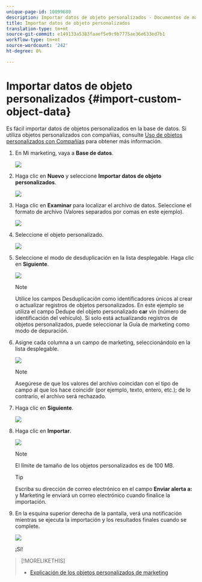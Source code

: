 ```yaml
---
unique-page-id: 10099680
description: Importar datos de objeto personalizados - Documentos de marketing - Documentación de producto
title: Importar datos de objeto personalizados
translation-type: tm+mt
source-git-commit: e149133a5383faaef5e9c9b7775ae36e633ed7b1
workflow-type: tm+mt
source-wordcount: '242'
ht-degree: 0%

---
```



# Importar datos de objeto personalizados {#import-custom-object-data}

Es fácil importar datos de objetos personalizados en la base de datos. Si utiliza objetos personalizados con compañías, consulte [Uso de objetos personalizados con Compañías](http://docs.marketo.com/display/DOCS/Understanding+Marketo+Custom+Objects#UnderstandingMarketoCustomObjects-customcompanyUsingCustomObjectswithCompanies) para obtener más información.

1. En Mi marketing, vaya a **Base de datos**.

   ![](assets/db-1.png)

1. Haga clic en **Nuevo** y seleccione **Importar datos de objeto personalizados**.

   ![](assets/image2016-4-7-10-6-54.png)

1. Haga clic en **Examinar** para localizar el archivo de datos. Seleccione el formato de archivo (Valores separados por comas en este ejemplo).

   ![](assets/image2016-4-13-14-3a21-3a53.png)

1. Seleccione el objeto personalizado.

   ![](assets/image2016-4-13-14-3a24-3a54.png)

1. Seleccione el modo de desduplicación en la lista desplegable. Haga clic en **Siguiente**.

   ![](assets/image2016-4-13-14-3a28-3a7.png)

   >[!NOTE]
   >
   >Utilice los campos Desduplicación como identificadores únicos al crear o actualizar registros de objetos personalizados. En este ejemplo se utiliza el campo Dedupe del objeto personalizado **car** vin (número de identificación del vehículo). Si solo está actualizando registros de objetos personalizados, puede seleccionar la Guía de marketing como modo de depuración.

1. Asigne cada columna a un campo de marketing, seleccionándolo en la lista desplegable.

   ![](assets/image2016-4-13-14-3a36-3a57.png)

   >[!NOTE]
   >
   >Asegúrese de que los valores del archivo coincidan con el tipo de campo al que los hace coincidir (por ejemplo, texto, entero, etc.); de lo contrario, el archivo será rechazado.

1. Haga clic en **Siguiente**.

   ![](assets/image2016-4-13-14-3a38-3a41.png)

1. Haga clic en **Importar**.

   ![](assets/image2016-4-7-13-3a15-3a9.png)

   >[!NOTE]
   >
   >El límite de tamaño de los objetos personalizados es de 100 MB.

   >[!TIP]
   >
   >Escriba su dirección de correo electrónico en el campo **Enviar alerta a:** y Marketing le enviará un correo electrónico cuando finalice la importación.

1. En la esquina superior derecha de la pantalla, verá una notificación mientras se ejecuta la importación y los resultados finales cuando se complete.

   ![](assets/image2016-4-13-14-3a41-3a1.png)

   ¡Sí!

>[!MORELIKETHIS]
>
>* [Explicación de los objetos personalizados de marketing](understanding-marketo-custom-objects.md)

>



